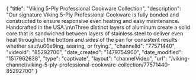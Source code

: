 {
    "title": "Viking 5-Ply Professional Cookware Collection",
    "description": "Our signature Viking 5-Ply Professional Cookware is fully bonded and constructed to ensure responsive even heating and easy maintenance.  Handcrafted in the USA.\n\nThree distinct layers of aluminum create a solid core that is sandwiched between layers of stainless steel to deliver even heat throughout the bottom and sides of the pan for consistent results whether saut\u00e9ing, searing, or frying.",
    "channelid": "77571440",
    "videoid": "85292700",
    "date_created": "1479754900",
    "date_modified": "1517962638",
    "type": "captivate",
    "layout": "channelVideo",
    "url": "\/viking-channel\/viking-5-ply-professional-cookware-collection\/77571440-85292700"
}